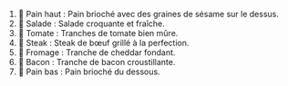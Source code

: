 1. 🥯 Pain haut : Pain brioché avec des graines de sésame sur le dessus.
2. 🥬 Salade : Salade croquante et fraîche.
3. 🍅 Tomate : Tranches de tomate bien mûre.
4. 🥩 Steak : Steak de bœuf grillé à la perfection.
5. 🧀 Fromage : Tranche de cheddar fondant.
6. 🥓 Bacon : Tranche de bacon croustillante.
7. 🍞 Pain bas : Pain brioché du dessous.
